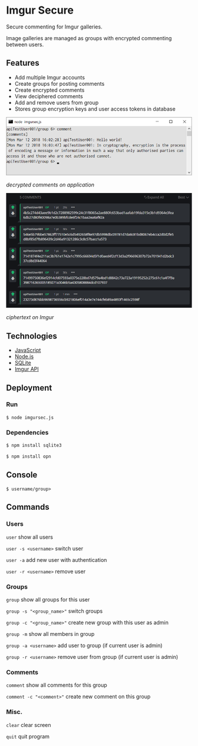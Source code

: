 # Imgur Secure

Secure commenting for Imgur galleries.

Image galleries are managed as groups with encrypted commenting between users.

## Features

* Add multiple Imgur accounts
* Create groups for posting comments
* Create encrypted comments
* View deciphered comments
* Add and remove users from group
* Stores group encryption keys and user access tokens in database

<img src="https://github.com/sengleung/imgur-sec/blob/master/img/imgur-sec-1.png" width="600">

*decrypted comments on application*

<img src="https://github.com/sengleung/imgur-sec/blob/master/img/imgur-sec-2.png" width="600">

*ciphertext on Imgur*

## Technologies

* [JavaScript](https://www.javascript.com/)
* [Node.js](https://nodejs.org/)
* [SQLite](https://www.sqlite.org/)
* [Imgur API](https://apidocs.imgur.com/)


## Deployment

### Run

```
$ node imgursec.js
```

### Dependencies

```
$ npm install sqlite3
```
```
$ npm install opn
```

## Console

```
$ username/group>
```

## Commands

### Users

`user` show all users

`user -s <username>` switch user

`user -a` add new user with authentication

`user -r <username>` remove user

### Groups

`group` show all groups for this user

`group -s "<group_name>"` switch groups

`group -c "<group_name>"` create new group with this user as admin

`group -m` show all members in group

`group -a <username>` add user to group (if current user is admin)

`group -r <username>` remove user from group (if current user is admin)

### Comments

`comment` show all comments for this group

`comment -c "<comment>"` create new comment on this group

### Misc.

`clear` clear screen

`quit` quit program
